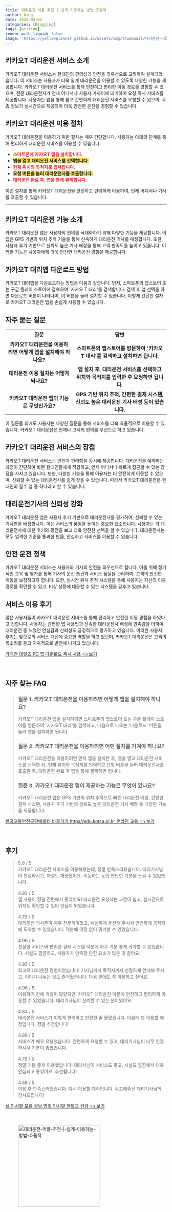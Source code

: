 ```yaml
---
title: 대리운전 어플 추천 | 쉽게 이용하는 방법 효율적
author: bing
date: 2025-02-02
categories: [Blogging]
tags: [writing]
render_with_liquid: false
image: 'https://yellowplanner.github.io/assets/img/thumbnail/대리운전-어플-추천-|-쉽게-이용하는-방법-효율적.webp'
---
```



<h2 id='카카오T_대리운전_서비스_소개'>카카오T 대리운전 서비스 소개</h2>

<p>카카오T 대리운전 서비스는 현대인의 편의성과 안전을 최우선으로 고려하여 설계되었습니다. 이 서비스는 사용자가 더욱 쉽게 대리운전을 이용할 수 있도록 다양한 기능을 제공합니다. 카카오T 대리운전 서비스를 통해 안전하고 편리한 이동 경로를 경험할 수 있으며, 전문 대리운전사가 언제 어디서나 사용자 가까이에 대기하여 요청 즉시 서비스를 제공합니다. 사용자는 앱을 통해 쉽고 간편하게 대리운전 서비스를 요청할 수 있으며, 각종 정보가 실시간으로 제공되어 더욱 안전한 운전을 경험할 수 있습니다.</p>

<h2 id='이용_절차'>카카오T 대리운전 이용 절차</h2>

<p>카카오T 대리운전을 이용하기 위한 절차는 매우 간단합니다. 사용자는 아래의 단계를 통해 편리하게 대리운전 서비스를 이용할 수 있습니다:</p>

<ul>
    <li><b><span style="color: #ee2323;">스마트폰에 카카오T 앱을 설치합니다.</span></b></li>
    <li><b><span style="background-color: #ffe066;">앱을 열고 대리운전 서비스를 선택합니다.</span></b></li>
    <li><b><span style="color: #ee2323;">현재 위치와 목적지를 입력합니다.</span></b></li>
    <li><b><span style="background-color: #ffe066;">요청 버튼을 눌러 대리운전사를 호출합니다.</span></b></li>
    <li><b><span style="color: #ee2323;">대리운전 완료 후, 앱을 통해 결제합니다.</span></b></li>
</ul>

<p>이런 절차를 통해 카카오T 대리운전을 안전하고 편리하게 이용하여, 언제 어디서나 기사를 호출할 수 있습니다.</p>

<hr />

<h2 id='기능_소개'>카카오T 대리운전 기능 소개</h2>

<p>카카오T 대리운전 앱은 사용자의 편의를 극대화하기 위해 다양한 기능을 제공합니다. 이 앱은 GPS 기반의 위치 추적 기술을 통해 신속하게 대리운전 기사를 매칭합니다. 또한, 사용자 후기 기반으로 신뢰도 높은 기사 배정을 통해 고객 만족도를 높이고 있습니다. 이러한 기능은 사용자에게 더욱 안전한 대리운전 경험을 제공합니다.</p>

<h2 id='앱_다운로드_방법'>카카오T 대리앱 다운로드 방법</h2>

<p>카카오T 대리앱을 다운로드하는 방법은 다음과 같습니다. 먼저, 스마트폰의 앱스토어 또는 구글 플레이 스토어에 접속하여 '카카오 T 대리'를 검색합니다. 검색 후 앱 선택을 하면 다운로드 버튼이 나타나며, 이 버튼을 눌러 설치할 수 있습니다. 이렇게 간단한 절차로 카카오T 대리운전 앱을 손쉽게 사용할 수 있습니다.</p>

<h2 id='자주_묻는_질문'>자주 묻는 질문</h2>

<table>
    <tr>
        <td style="text-align: center; height: 17px;"><b>질문</b></td>
        <td style="text-align: center; height: 17px;"><b>답변</b></td>
    </tr>
    <tr>
        <td style="text-align: center; height: 17px;"><b>카카오T 대리운전을 이용하려면 어떻게 앱을 설치해야 하나요?</b></td>
        <td style="text-align: center; height: 17px;"><b>스마트폰의 앱스토어를 방문하여 '카카오T 대리'를 검색하고 설치하면 됩니다.</b></td>
    </tr>
    <tr>
        <td style="text-align: center; height: 17px;"><b>대리운전 이용 절차는 어떻게 되나요?</b></td>
        <td style="text-align: center; height: 17px;"><b>앱 설치 후, 대리운전 서비스를 선택하고 위치와 목적지를 입력한 후 요청하면 됩니다.</b></td>
    </tr>
    <tr>
        <td style="text-align: center; height: 17px;"><b>카카오T 대리운전 앱의 기능은 무엇인가요?</b></td>
        <td style="text-align: center; height: 17px;"><b>GPS 기반 위치 추적, 간편한 결제 시스템, 신뢰도 높은 대리운전 기사 배정 등이 있습니다.</b></td>
    </tr>
</table>

<p>이 질문들 외에도 사용자는 다양한 질문을 통해 서비스를 더욱 효율적으로 이용할 수 있습니다. 카카오T 대리운전은 언제나 고객의 편의를 우선으로 하고 있습니다.</p>

<h2 id='결론'>카카오T 대리운전 서비스의 장점</h2>

<p>카카오T 대리운전 서비스는 안전과 편리함을 동시에 제공합니다. 대리운전을 예약하는 과정이 간단하여 바쁜 현대인들에게 적합하고, 언제 어디서나 빠르게 접근할 수 있는 장점을 가지고 있습니다. 또한, 다양한 기능을 통해 이용자는 더 안전하게 이동할 수 있으며, 신뢰할 수 있는 대리운전사를 쉽게 찾을 수 있습니다. 따라서 카카오T 대리운전은 현대인의 필수 앱 중 하나라고 할 수 있습니다.</p>

<h2 id='운전_기사_신뢰성'>대리운전기사의 신뢰성 강화</h2>

<p>카카오T 대리운전 앱은 사용자 후기 기반으로 대리운전사를 평가하여, 신뢰할 수 있는 기사만을 배정합니다. 이는 서비스의 품질을 높이는 중요한 요소입니다. 사용자는 각 대리운전사에 대한 후기와 평점을 보고 더욱 안전한 선택을 할 수 있습니다. 대리운전사는 모두 엄격한 기준을 통과한 만큼, 안심하고 서비스를 이용할 수 있습니다.</p>

<h2 id='안전_운전_정책'>안전 운전 정책</h2>

<p>카카오T 대리운전 서비스는 사용자와 기사의 안전을 최우선으로 합니다. 이를 위해 정기적인 교육 및 평가를 통해 기사의 운전 습관과 서비스 품질을 관리하며, 고객의 안전한 이동을 보장하고자 합니다. 또한, 실시간 위치 추적 시스템을 통해 사용자는 자신의 이동 경로를 확인할 수 있고, 비상 상황에 대응할 수 있는 시스템을 갖추고 있습니다.</p>

<h2 id='서비스_이용_후기'>서비스 이용 후기</h2>

<p>많은 사용자들이 카카오T 대리운전 서비스를 통해 편리하고 안전한 이동 경험을 하였다고 전합니다. 사용자는 간편한 앱 사용법과 신속한 대리운전사 배정에 만족감을 더하며, 대리운전 중 느꼈던 안심감과 신뢰성도 긍정적으로 평가하고 있습니다. 이러한 사용자 후기는 앞으로의 서비스 개선에 중요한 역할을 하고 있으며, 카카오T 대리운전은 고객의 목소리를 듣고 지속적으로 발전해 나가고 있습니다.</p>


<p><a class="click-button" title="가디언 테일즈 PC 앱 다운로드 즉시 사용" href="https://yellowplanner.github.io/posts/%EA%B0%80%EB%94%94%EC%96%B8-%ED%85%8C%EC%9D%BC%EC%A6%88-PC-%EC%95%B1-%EB%8B%A4%EC%9A%B4%EB%A1%9C%EB%93%9C-%EC%A6%89%EC%8B%9C-%EC%82%AC%EC%9A%A9/" rel="dofollow">가디언 테일즈 PC 앱 다운로드 즉시 사용 👈 보기</a></p><br>
<h2 id='자주_찾는_FAQ'>자주 찾는 FAQ</h2>
<div itemscope="" itemtype="https://schema.org/FAQPage"> 
<blockquote> 
<div itemscope="" itemprop="mainEntity" itemtype="https://schema.org/Question"> 
<h3 itemprop="name">질문 1. 카카오T 대리운전을 이용하려면 어떻게 앱을 설치해야 하나요?</h3> 
<div itemscope="" itemprop="acceptedAnswer" itemtype="https://schema.org/Answer"> 
<span itemprop="text"> <p>카카오T 대리운전 앱을 설치하려면 스마트폰의 앱스토어 또는 구글 플레이 스토어를 방문하여 '카카오T 대리'를 검색하고, 다음으로 나오는 '다운로드' 버튼을 눌러 앱을 설치하면 됩니다.</p> </span> 
</div> 
</div> 
<div itemscope="" itemprop="mainEntity" itemtype="https://schema.org/Question"> 
<h3 itemprop="name">질문 2. 카카오T 대리운전을 이용하려면 어떤 절차를 거쳐야 하나요?</h3> 
<div itemscope="" itemprop="acceptedAnswer" itemtype="https://schema.org/Answer"> 
<span itemprop="text"> <p>카카오T 대리운전을 이용하려면 먼저 앱을 설치한 후, 앱을 열고 대리운전 서비스를 선택한 뒤, 현재 위치와 목적지를 입력하고 요청 버튼을 눌러 대리운전사를 호출한 후, 대리운전 완료 후 앱을 통해 결제하면 됩니다.</p> </span> 
</div> 
</div> 
<div itemscope="" itemprop="mainEntity" itemtype="https://schema.org/Question"> 
<h3 itemprop="name">질문 3. 카카오T 대리운전 앱이 제공하는 기능은 무엇이 있나요?</h3> 
<div itemscope="" itemprop="acceptedAnswer" itemtype="https://schema.org/Answer"> 
<span itemprop="text"> <p>카카오T 대리운전 앱은 GPS 기반의 위치 추적으로 빠른 대리운전 매칭, 간편한 결제 시스템, 사용자 후기 기반의 신뢰도 높은 대리운전 기사 배정 등 다양한 기능을 제공합니다.</p> </span> 
</div> 
</div> 
</blockquote> 
</div>
<p><a class="click-button" title="한국교통안전공단배움터 바로가기 https//edu.kotsa.or.kr 온라인 교육" href="https://yellowplanner.github.io/posts/%ED%95%9C%EA%B5%AD%EA%B5%90%ED%86%B5%EC%95%88%EC%A0%84%EA%B3%B5%EB%8B%A8%EB%B0%B0%EC%9B%80%ED%84%B0-%EB%B0%94%EB%A1%9C%EA%B0%80%EA%B8%B0-httpsedu.kotsa.or.kr-%EC%98%A8%EB%9D%BC%EC%9D%B8-%EA%B5%90%EC%9C%A1/" rel="dofollow">한국교통안전공단배움터 바로가기 https//edu.kotsa.or.kr 온라인 교육 👈 보기</a></p><br>
<h2 id='후기'>후기</h2>
<div itemscope itemtype="https://schema.org/Product">
  <blockquote>
  <div itemprop="review" itemscope itemtype="https://schema.org/Review">
      <div itemprop="reviewRating" itemscope itemtype="https://schema.org/Rating"> <span itemprop="ratingValue">5.0</span> / <span itemprop="bestRating">5</span> </div>
      <span itemprop="reviewBody">카카오T 대리운전 서비스를 이용해봤는데, 정말 만족스러웠습니다. 대리기사님이 친절하시고, 차량도 깨끗했어요. 이동하는 동안 편안한 기분을 느낄 수 있었습니다.</span>
  </div>
  <br>
  <div itemprop="review" itemscope itemtype="https://schema.org/Review">
      <div itemprop="reviewRating" itemscope itemtype="https://schema.org/Rating"> <span itemprop="ratingValue">4.92</span> / <span itemprop="bestRating">5</span> </div>
      <span itemprop="reviewBody">앱 사용이 정말 간편해서 좋았어요! 대리운전 요청하는 과정이 쉽고, 실시간으로 위치도 확인할 수 있어 안심이 되었습니다.</span>
  </div>
  <br>
  <div itemprop="review" itemscope itemtype="https://schema.org/Review">
      <div itemprop="reviewRating" itemscope itemtype="https://schema.org/Rating"> <span itemprop="ratingValue">4.79</span> / <span itemprop="bestRating">5</span> </div>
      <span itemprop="reviewBody">대리운전 기사분이 매우 전문적이었고, 세심하게 운전해 주셔서 안전하게 목적지에 도착할 수 있었습니다. 덕분에 걱정 없이 귀가할 수 있었습니다.</span>
  </div>
  <br>
  <div itemprop="review" itemscope itemtype="https://schema.org/Review">
      <div itemprop="reviewRating" itemscope itemtype="https://schema.org/Rating"> <span itemprop="ratingValue">4.96</span> / <span itemprop="bestRating">5</span> </div>
      <span itemprop="reviewBody">친절한 서비스와 편리한 결제 시스템 덕분에 아주 기분 좋게 귀가할 수 있었습니다. 시설도 깔끔하고, 사용자가 만족할 만한 요소가 많은 것 같아요.</span>
  </div>
  <br>
  <div itemprop="review" itemscope itemtype="https://schema.org/Review">
      <div itemprop="reviewRating" itemscope itemtype="https://schema.org/Rating"> <span itemprop="ratingValue">4.95</span> / <span itemprop="bestRating">5</span> </div>
      <span itemprop="reviewBody">최고의 대리운전 경험이었습니다! 기사님께서 목적지까지 친절하게 안내해 주시고, 이야기 나누는 것도 즐거웠습니다. 다음 번에도 꼭 이용하고 싶어요.</span>
  </div>
  <br>
  <div itemprop="review" itemscope itemtype="https://schema.org/Review">
      <div itemprop="reviewRating" itemscope itemtype="https://schema.org/Rating"> <span itemprop="ratingValue">4.96</span> / <span itemprop="bestRating">5</span> </div>
      <span itemprop="reviewBody">이용하기 전에 걱정이 많았지만, 카카오T 대리운전 덕분에 안전하고 편리하게 이동할 수 있었습니다. 대리기사님이 신뢰할 수 있는 분이었어요.</span>
  </div>
  <br>
  <div itemprop="review" itemscope itemtype="https://schema.org/Review">
      <div itemprop="reviewRating" itemscope itemtype="https://schema.org/Rating"> <span itemprop="ratingValue">4.84</span> / <span itemprop="bestRating">5</span> </div>
      <span itemprop="reviewBody">대리운전 서비스가 이렇게 편리하고 안전한 줄 몰랐습니다. 다음에 또 이용할 예정입니다. 정말 추천합니다!</span>
  </div>
  <br>
  <div itemprop="review" itemscope itemtype="https://schema.org/Review">
      <div itemprop="reviewRating" itemscope itemtype="https://schema.org/Rating"> <span itemprop="ratingValue">4.89</span> / <span itemprop="bestRating">5</span> </div>
      <span itemprop="reviewBody">서비스가 매우 유용했습니다. 간편하게 요청할 수 있고, 대리기사님이 너무 친절하셔서 기분이 좋았습니다.</span>
  </div>
  <br>
  <div itemprop="review" itemscope itemtype="https://schema.org/Review">
      <div itemprop="reviewRating" itemscope itemtype="https://schema.org/Rating"> <span itemprop="ratingValue">4.79</span> / <span itemprop="bestRating">5</span> </div>
      <span itemprop="reviewBody">정말 기분 좋게 이용했습니다! 대리사님이 서비스도 좋고, 시설도 깔끔해서 더욱 안심되고 좋았어요. 추천합니다!</span>
  </div>
  <br>
  <div itemprop="review" itemscope itemtype="https://schema.org/Review">
      <div itemprop="reviewRating" itemscope itemtype="https://schema.org/Rating"> <span itemprop="ratingValue">4.88</span> / <span itemprop="bestRating">5</span> </div>
      <span itemprop="reviewBody">이용 후 만족스러웠습니다. 다시 이용할 계획입니다. 수고해주신 대리기사님께 감사드립니다!</span>
  </div>
  </blockquote>
</div>
<p><a class="click-button" title="설 인사말 모음 설날 명절 인사말 행복과 건강" href="https://yellowplanner.github.io/posts/%EC%84%A4-%EC%9D%B8%EC%82%AC%EB%A7%90-%EB%AA%A8%EC%9D%8C-%EC%84%A4%EB%82%A0-%EB%AA%85%EC%A0%88-%EC%9D%B8%EC%82%AC%EB%A7%90-%ED%96%89%EB%B3%B5%EA%B3%BC-%EA%B1%B4%EA%B0%95/" rel="dofollow">설 인사말 모음 설날 명절 인사말 행복과 건강 👈 보기</a></p><br>
<figure class="image"><img src="https://yellowplanner.github.io/assets/img/thumbnail/대리운전-어플-추천-|-쉽게-이용하는-방법-효율적.webp" alt="대리운전-어플-추천-|-쉽게-이용하는-방법-효율적" width="256" height="256"></figure>